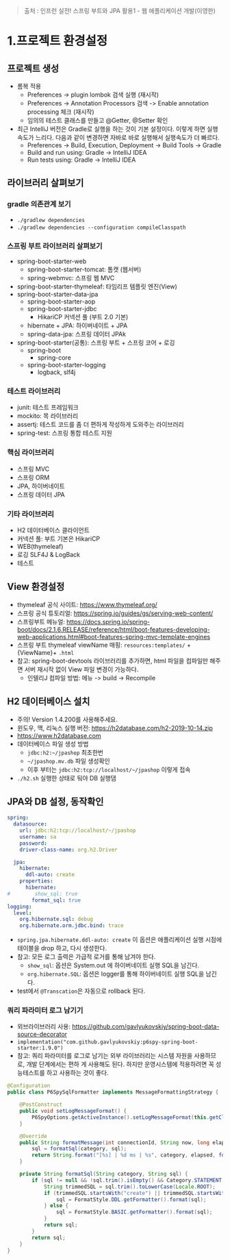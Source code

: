 > 출처 : 인프런  실전! 스프링 부트와 JPA 활용1 - 웹 애플리케이션 개발(이영한)

# 1.프로젝트 환경설정
## 프로젝트 생성
- 롬복 적용
  * Preferences -> plugin lombok 검색 실행 (재시작)
  * Preferences -> Annotation Processors 검색 -> Enable annotation processing 체크 (재시작)
  * 임의의 테스트 클래스를 만들고 @Getter, @Setter 확인
- 최근 IntelliJ 버전은 Gradle로 실행을 하는 것이 기본 설정이다. 이렇게 하면 실행속도가 느리다. 다음과 같이 변경하면 자바로 바로 실행해서 실행속도가 더 빠르다.
  * Preferences -> Build, Execution, Deployment -> Build Tools -> Gradle
  * Build and run using: Gradle -> IntelliJ IDEA
  * Run tests using: Gradle -> IntelliJ IDEA

## 라이브러리 살펴보기
### gradle 의존관계 보기
- `./gradlew dependencies`
- `./gradlew dependencies --configuration compileClasspath`

### 스프링 부트 라이브러리 살펴보기
- spring-boot-starter-web
  * spring-boot-starter-tomcat: 톰캣 (웹서버) 
  * spring-webmvc: 스프링 웹 MVC
- spring-boot-starter-thymeleaf: 타임리프 템플릿 엔진(View)
- spring-boot-starter-data-jpa
  * spring-boot-starter-aop
  * spring-boot-starter-jdbc
    + HikariCP 커넥션 풀 (부트 2.0 기본)
  * hibernate + JPA: 하이버네이트 + JPA
  * spring-data-jpa: 스프링 데이터 JPAk
- spring-boot-starter(공통): 스프링 부트 + 스프링 코어 + 로깅
  * spring-boot
    + spring-core
  * spring-boot-starter-logging
    + logback, slf4j

### 테스트 라이브러리
- junit: 테스트 프레임워크
- mockito: 목 라이브러리
- assertj: 테스트 코드를 좀 더 편하게 작성하게 도와주는 라이브러리
- spring-test: 스프링 통합 테스트 지원

### 핵심 라이브러리
- 스프링 MVC
- 스프링 ORM
- JPA, 하이버네이트
- 스프링 데이터 JPA

### 기타 라이브러리
- H2 데이터베이스 클라이언트
- 커넥션 풀: 부트 기본은 HikariCP
- WEB(thymeleaf)
- 로깅 SLF4J & LogBack
- 테스트

## View 환경설정
- thymeleaf 공식 사이트: https://www.thymeleaf.org/
- 스프링 공식 튜토리얼: https://spring.io/guides/gs/serving-web-content/
- 스프링부트 메뉴얼: https://docs.spring.io/spring-boot/docs/2.1.6.RELEASE/reference/html/boot-features-developing-web-applications.html#boot-features-spring-mvc-template-engines
- 스프링 부트 thymeleaf viewName 매핑: `resources:templates/` +{ViewName}+ `.html`
- 참고: spring-boot-devtools 라이브러리를 추가하면, html 파일을 컴파일만 해주면 서버 재시작 없이 View 파일 변경이 가능하다.
  * 인텔리J 컴파일 방법: 메뉴 -> build -> Recompile
  
## H2 데이터베이스 설치
- 주의! Version 1.4.200를 사용해주세요.
- 윈도우, 맥, 리눅스 실행 버전: https://h2database.com/h2-2019-10-14.zip
- https://www.h2database.com
- 데이터베이스 파일 생성 방법
  * `jdbc:h2:~/jpashop` 최초한번
  * `~/jpashop.mv.db` 파일 생성확인
  * 이후 부터는 `jdbc:h2:tcp://localhost/~/jpashop` 이렇게 접속
- `./h2.sh` 실행한 상태로 둬야 DB 실행댐

## JPA와 DB 설정, 동작확인
```yaml
spring:
  datasource:
    url: jdbc:h2:tcp://localhost/~/jpashop
    username: sa
    password:
    driver-class-name: org.h2.Driver

  jpa:
    hibernate:
      ddl-auto: create
    properties:
      hibernate:
#        show_sql: true
        format_sql: true
logging:
  level:
    org.hibernate.sql: debug
    org.hibernate.orm.jdbc.bind: trace
```
- `spring.jpa.hibernate.ddl-auto: create` 이 옵션은 애플리케이션 실행 시점에 테이블을 drop 하고, 다시 생성한다.
- 참고: 모든 로그 출력은 가급적 로거를 통해 남겨야 한다.
  * `show_sql`: 옵션은 System.out 에 하이버네이트 실행 SQL을 남긴다.
  * `org.hibernate.SQL`: 옵션은 logger를 통해 하이버네이트 실행 SQL을 남긴다.
- test에서 `@Transcation`은 자동으로 rollback 된다.
  
### 쿼리 파라미터 로그 남기기
- 외브라이브러리 사용: https://github.com/gavlyukovskiy/spring-boot-data-source-decorator
- `implementation("com.github.gavlyukovskiy:p6spy-spring-boot-starter:1.9.0")`
- 참고: 쿼리 파라미터를 로그로 남기는 외부 라이브러리는 시스템 자원을 사용하므로, 개발 단계에서는 편하 게 사용해도 된다. 하지만 운영시스템에 적용하려면 꼭 성능테스트를 하고 사용하는 것이 좋다.
```java
@Configuration
public class P6SpySqlFormatter implements MessageFormattingStrategy {

    @PostConstruct
    public void setLogMessageFormat() {
        P6SpyOptions.getActiveInstance().setLogMessageFormat(this.getClass().getName());
    }

    @Override
    public String formatMessage(int connectionId, String now, long elapsed, String category, String prepared, String sql, String url) {
        sql = formatSql(category, sql);
        return String.format("[%s] | %d ms | %s", category, elapsed, formatSql(category, sql));
    }

    private String formatSql(String category, String sql) {
        if (sql != null && !sql.trim().isEmpty() && Category.STATEMENT.getName().equals(category)) {
            String trimmedSQL = sql.trim().toLowerCase(Locale.ROOT);
            if (trimmedSQL.startsWith("create") || trimmedSQL.startsWith("alter") || trimmedSQL.startsWith("comment")) {
                sql = FormatStyle.DDL.getFormatter().format(sql);
            } else {
                sql = FormatStyle.BASIC.getFormatter().format(sql);
            }
            return sql;
        }
        return sql;
    }
}
```

